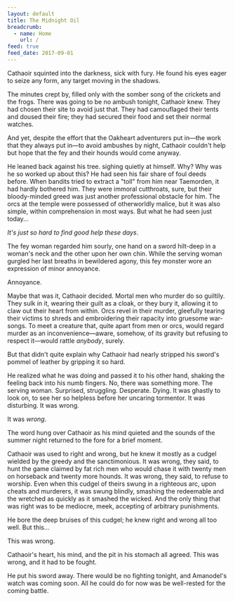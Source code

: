 ```yaml
---
layout: default
title: The Midnight Oil
breadcrumb:
  - name: Home
    url: /
feed: true
feed_date: 2017-09-01
---
```

Cathaoir squinted into the darkness, sick with fury. He found his eyes eager to seize any form, any target moving in the shadows.

The minutes crept by, filled only with the somber song of the crickets and the frogs. There was going to be no ambush tonight, Cathaoir knew. They had chosen their site to avoid just that. They had camouflaged their tents and doused their fire; they had secured their food and set their normal watches.

And yet, despite the effort that the Oakheart adventurers put in—the work that they always put in—to avoid ambushes by night, Cathaoir couldn't help but hope that the fey and their hounds would come anyway.

He leaned back against his tree. sighing quietly at himself. Why? Why was he so worked up about this? He had seen his fair share of foul deeds before. When bandits tried to extract a "toll" from him near Taemorden, it had hardly bothered him. They were immoral cutthroats, sure, but their bloody-minded greed was just another professional obstacle for him. The orcs at the temple were possessed of otherworldly malice, but it was also simple, within comprehension in most ways. But what he had seen just today...

_It's just so hard to find good help these days_.

The fey woman regarded him sourly, one hand on a sword hilt-deep in a woman's neck and the other upon her own chin. While the serving woman gurgled her last breaths in bewildered agony, this fey monster wore an expression of minor annoyance.

Annoyance.

Maybe that was it, Cathaoir decided. Mortal men who murder do so guiltily. They sulk in it, wearing their guilt as a cloak, or they bury it, allowing it to claw out their heart from within. Orcs revel in their murder, gleefully tearing their victims to shreds and embroidering their rapacity into gruesome war-songs. To meet a creature that, quite apart from men or orcs, would regard murder as an inconvenience—aware, somehow, of its gravity but refusing to respect it—would rattle _anybody_, surely.

But that didn't quite explain why Cathaoir had nearly stripped his sword's pommel of leather by gripping it so hard.

He realized what he was doing and passed it to his other hand, shaking the feeling back into his numb fingers. No, there was something more. The serving woman. Surprised, struggling. Desperate. Dying. It was ghastly to look on, to see her so helpless before her uncaring tormentor. It was disturbing. It was wrong.

It was _wrong_.

The word hung over Cathaoir as his mind quieted and the sounds of the summer night returned to the fore for a brief moment.

Cathaoir was used to right and wrong, but he knew it mostly as a cudgel wielded by the greedy and the sanctimonious. It was wrong, they said, to hunt the game claimed by fat rich men who would chase it with twenty men on horseback and twenty more hounds. It was wrong, they said, to refuse to worship. Even when this cudgel of theirs swung in a righteous arc, upon cheats and murderers, it was swung blindly, smashing the redeemable and the wretched as quickly as it smashed the wicked. And the only thing that was right was to be mediocre, meek, accepting of arbitrary punishments.

He bore the deep bruises of this cudgel; he knew right and wrong all too well. But this...

This was wrong.

Cathaoir's heart, his mind, and the pit in his stomach all agreed. This was wrong, and it had to be fought.

He put his sword away. There would be no fighting tonight, and Amanodel's watch was coming soon. All he could do for now was be well-rested for the coming battle.
